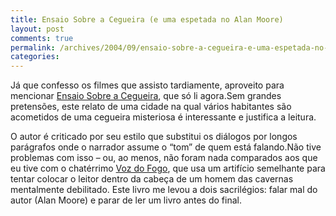 ```yaml
---
title: Ensaio Sobre a Cegueira (e uma espetada no Alan Moore)
layout: post
comments: true
permalink: /archives/2004/09/ensaio-sobre-a-cegueira-e-uma-espetada-no-alan-moore.html
categories:
---
```

Já que confesso os filmes que assisto tardiamente, aproveito para mencionar <a href="http://www.submarino.com.br/books_productdetails.asp?Query=ProductPage&#038;ProdTypeId=1&#038;ProdId=25479&#038;ST=CT232854" >Ensaio Sobre a Cegueira</a>, que só li agora.Sem grandes pretensões, este relato de uma cidade na qual vários habitantes são acometidos de uma cegueira misteriosa é interessante e justifica a leitura.

O autor é criticado por seu estilo que substitui os diálogos por longos parágrafos onde o narrador assume o &#8220;tom&#8221; de quem está falando.Não tive problemas com isso &#8211; ou, ao menos, não foram nada comparados aos que eu tive com o chatérrimo <a href="http://www.conradeditora.com.br/catalogo/ler.asp?id=52826" >Voz do Fogo</a>, que usa um artifício semelhante para tentar colocar o leitor dentro da cabeça de um homem das cavernas mentalmente debilitado. Este livro me levou a dois sacrilégios: falar mal do autor (Alan Moore) e parar de ler um livro antes do final.